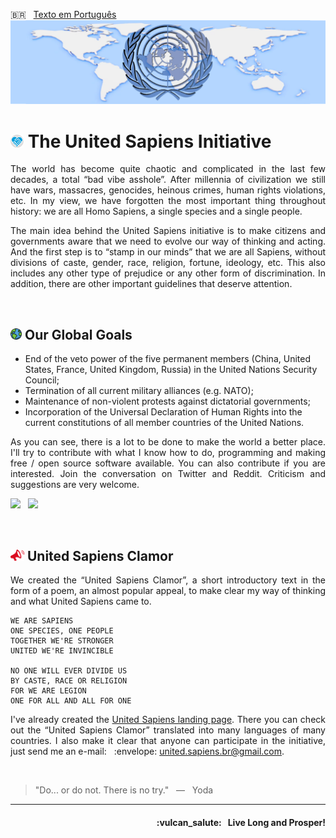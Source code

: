 :brazil: &nbsp; [Texto em Português](https://github.com/United-Sapiens/.github/blob/main/profile/README_pt.md)
![United Sapiens banner](https://raw.githubusercontent.com/United-Sapiens/.github/main/profile/assets/profile-banner_1500x400.png)


# <img src="https://raw.githubusercontent.com/United-Sapiens/.github/main/profile/assets/unsap-icon.png" height="21px">  The United Sapiens Initiative

<p align="justify">The world has become quite chaotic and complicated in the last few decades, a total “bad vibe asshole”. After millennia of civilization we still have wars, massacres, genocides, heinous crimes, human rights violations, etc. In my view, we have forgotten the most important thing throughout history: we are all Homo Sapiens, a single species and a single people.</p>

<p align="justify">The main idea behind the United Sapiens initiative is to make citizens and governments aware that we need to evolve our way of thinking and acting. And the first step is to “stamp in our minds” that we are all Sapiens, without divisions of caste, gender, race, religion, fortune, ideology, etc. This also includes any other type of prejudice or any other form of discrimination. In addition, there are other important guidelines that deserve attention.</p>
<p> &nbsp; </p>

## <img src="https://raw.githubusercontent.com/United-Sapiens/.github/main/profile/assets/globe-icon.png" height="18px">  Our Global Goals

- End of the veto power of the five permanent members (China, United States, France, United Kingdom, Russia) in the United Nations Security Council;
- Termination of all current military alliances (e.g. NATO);
- Maintenance of non-violent protests against dictatorial governments;
- Incorporation of the Universal Declaration of Human Rights into the current constitutions of all member countries of the United Nations.

<p align="justify">As you can see, there is a lot to be done to make the world a better place. I'll try to contribute with what I know how to do, programming and making free / open source software available. You can also contribute if you are interested. Join the conversation on Twitter and Reddit. Criticism and suggestions are very welcome.</p>

<p>
    <a href="https://twitter.com/loto365"><img src="https://img.shields.io/badge/twitter-%23009DF7.svg?&style=for-the-badge&logo=twitter&logoColor=white" height=25></a> &nbsp;
    <a href="https://www.reddit.com/r/United_Sapiens/"><img src="https://img.shields.io/badge/reddit-%23FF4500.svg?&style=for-the-badge&logo=reddit&logoColor=white" height=25></a>
</p>
<p> &nbsp; </p>

## <img src="https://raw.githubusercontent.com/United-Sapiens/.github/main/profile/assets/clamor-icon.png" height="18px">  United Sapiens Clamor

<p align="justify">We created the “United Sapiens Clamor”, a short introductory text in the form of a poem, an almost popular appeal, to make clear my way of thinking and what United Sapiens came to.</p>

```
WE ARE SAPIENS
ONE SPECIES, ONE PEOPLE
TOGETHER WE'RE STRONGER
UNITED WE'RE INVINCIBLE

NO ONE WILL EVER DIVIDE US
BY CASTE, RACE OR RELIGION
FOR WE ARE LEGION
ONE FOR ALL AND ALL FOR ONE
```

<p align="justify">I've already created the <a href="https://www.united-sapiens.org">United Sapiens landing page</a>. There you can check out the “United Sapiens Clamor” translated into many languages of many countries. I also make it clear that anyone can participate in the initiative, just send me an e-mail: &nbsp; :envelope: <a href="mailto:united.sapiens.br@gmail.com">united.sapiens.br@gmail.com</a>.</p>
<p> &nbsp; </p>

> "Do... or do not. There is no try." &nbsp; — &nbsp; Yoda

- - -

<h4 align="right">:vulcan_salute: &nbsp; Live Long and Prosper!</h4>